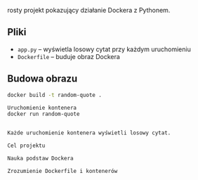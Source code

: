 rosty projekt pokazujący działanie Dockera z Pythonem.

## Pliki

- `app.py` – wyświetla losowy cytat przy każdym uruchomieniu
- `Dockerfile` – buduje obraz Dockera

## Budowa obrazu

```bash
docker build -t random-quote .

Uruchomienie kontenera
docker run random-quote


Każde uruchomienie kontenera wyświetli losowy cytat.

Cel projektu

Nauka podstaw Dockera

Zrozumienie Dockerfile i kontenerów


